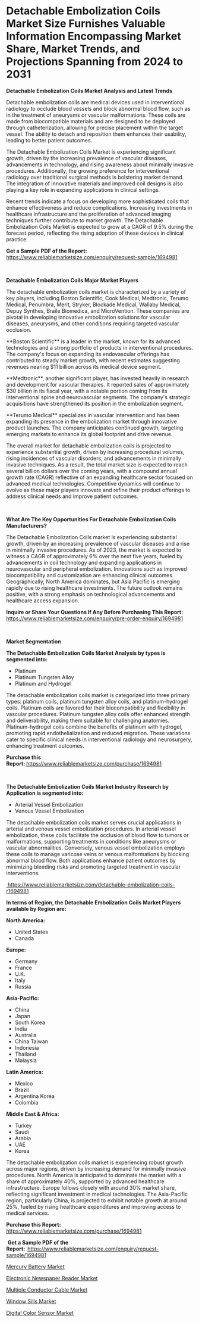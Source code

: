 <p><h1>Detachable Embolization Coils Market Size Furnishes Valuable Information Encompassing Market Share, Market Trends, and Projections Spanning from 2024 to 2031</h1></p><p><strong>Detachable Embolization Coils Market Analysis and Latest Trends</strong></p>
<p><p>Detachable embolization coils are medical devices used in interventional radiology to occlude blood vessels and block abnormal blood flow, such as in the treatment of aneurysms or vascular malformations. These coils are made from biocompatible materials and are designed to be deployed through catheterization, allowing for precise placement within the target vessel. The ability to detach and reposition them enhances their usability, leading to better patient outcomes.</p><p>The Detachable Embolization Coils Market is experiencing significant growth, driven by the increasing prevalence of vascular diseases, advancements in technology, and rising awareness about minimally invasive procedures. Additionally, the growing preference for interventional radiology over traditional surgical methods is bolstering market demand. The integration of innovative materials and improved coil designs is also playing a key role in expanding applications in clinical settings.</p><p>Recent trends indicate a focus on developing more sophisticated coils that enhance effectiveness and reduce complications. Increasing investments in healthcare infrastructure and the proliferation of advanced imaging techniques further contribute to market growth. The Detachable Embolization Coils Market is expected to grow at a CAGR of 9.5% during the forecast period, reflecting the rising adoption of these devices in clinical practice.</p></p>
<p><strong>Get a Sample PDF of the Report:&nbsp;</strong> <a href="https://www.reliablemarketsize.com/enquiry/request-sample/1694981?utm_campaign=1262&utm_medium=2&utm_source=Github&utm_content=ia&utm_term=06102024&utm_id=detachable-embolization-coils">https://www.reliablemarketsize.com/enquiry/request-sample/1694981</a></p>
<p>&nbsp;</p>
<p><strong>Detachable Embolization Coils Major Market Players</strong></p>
<p><p>The detachable embolization coils market is characterized by a variety of key players, including Boston Scientific, Cook Medical, Medtronic, Terumo Medical, Penumbra, Merit, Stryker, Blockade Medical, Wallaby Medical, Depuy Synthes, Braile Biomedica, and MicroVention. These companies are pivotal in developing innovative embolization solutions for vascular diseases, aneurysms, and other conditions requiring targeted vascular occlusion.</p><p>**Boston Scientific** is a leader in the market, known for its advanced technologies and a strong portfolio of products in interventional procedures. The company's focus on expanding its endovascular offerings has contributed to steady market growth, with recent estimates suggesting revenues nearing $11 billion across its medical device segment.</p><p>**Medtronic**, another significant player, has invested heavily in research and development for vascular therapies. It reported sales of approximately $30 billion in its fiscal year, with a notable portion coming from its interventional spine and neurovascular segments. The company's strategic acquisitions have strengthened its position in the embolization segment.</p><p>**Terumo Medical** specializes in vascular intervention and has been expanding its presence in the embolization market through innovative product launches. The company anticipates continued growth, targeting emerging markets to enhance its global footprint and drive revenue.</p><p>The overall market for detachable embolization coils is projected to experience substantial growth, driven by increasing procedural volumes, rising incidences of vascular disorders, and advancements in minimally invasive techniques. As a result, the total market size is expected to reach several billion dollars over the coming years, with a compound annual growth rate (CAGR) reflective of an expanding healthcare sector focused on advanced medical technologies. Competitive dynamics will continue to evolve as these major players innovate and refine their product offerings to address clinical needs and improve patient outcomes.</p></p>
<p>&nbsp;</p>
<p><strong>What Are The Key Opportunities For Detachable Embolization Coils Manufacturers?</strong></p>
<p><p>The Detachable Embolization Coils market is experiencing substantial growth, driven by an increasing prevalence of vascular diseases and a rise in minimally invasive procedures. As of 2023, the market is expected to witness a CAGR of approximately 6% over the next five years, fueled by advancements in coil technology and expanding applications in neurovascular and peripheral embolization. Innovations such as improved biocompatibility and customization are enhancing clinical outcomes. Geographically, North America dominates, but Asia Pacific is emerging rapidly due to rising healthcare investments. The future outlook remains positive, with a strong emphasis on technological advancements and healthcare access expansion.</p></p>
<p><strong>Inquire or Share Your Questions If Any Before Purchasing This Report:</strong> <a href="https://www.reliablemarketsize.com/enquiry/pre-order-enquiry/1694981?utm_campaign=1262&utm_medium=2&utm_source=Github&utm_content=ia&utm_term=06102024&utm_id=detachable-embolization-coils">https://www.reliablemarketsize.com/enquiry/pre-order-enquiry/1694981</a></p>
<p>&nbsp;</p>
<p><strong>Market Segmentation</strong></p>
<p><strong>The Detachable Embolization Coils Market Analysis by types is segmented into:</strong></p>
<p><ul><li>Platinum</li><li>Platinum Tungsten Alloy</li><li>Platinum and Hydrogel</li></ul></p>
<p><p>The detachable embolization coils market is categorized into three primary types: platinum coils, platinum tungsten alloy coils, and platinum-hydrogel coils. Platinum coils are favored for their biocompatibility and flexibility in vascular procedures. Platinum tungsten alloy coils offer enhanced strength and deliverability, making them suitable for challenging anatomies. Platinum-hydrogel coils combine the benefits of platinum with hydrogel, promoting rapid endothelialization and reduced migration. These variations cater to specific clinical needs in interventional radiology and neurosurgery, enhancing treatment outcomes.</p></p>
<p><strong>Purchase this Report:&nbsp;</strong><a href="https://www.reliablemarketsize.com/purchase/1694981?utm_campaign=1262&utm_medium=2&utm_source=Github&utm_content=ia&utm_term=06102024&utm_id=detachable-embolization-coils">https://www.reliablemarketsize.com/purchase/1694981</a></p>
<p>&nbsp;</p>
<p><strong>The Detachable Embolization Coils Market Industry Research by Application is segmented into:</strong></p>
<p><ul><li>Arterial Vessel Embolization</li><li>Venous Vessel Embolization</li></ul></p>
<p><p>The detachable embolization coils market serves crucial applications in arterial and venous vessel embolization procedures. In arterial vessel embolization, these coils facilitate the occlusion of blood flow to tumors or malformations, supporting treatments in conditions like aneurysms or vascular abnormalities. Conversely, venous vessel embolization employs these coils to manage varicose veins or venous malformations by blocking abnormal blood flow. Both applications enhance patient outcomes by minimizing bleeding risks and promoting targeted treatment in vascular interventions.</p></p>
<p><a href="https://www.reliablemarketsize.com/detachable-embolization-coils-r1694981?utm_campaign=1262&utm_medium=2&utm_source=Github&utm_content=ia&utm_term=06102024&utm_id=detachable-embolization-coils">&nbsp;https://www.reliablemarketsize.com/detachable-embolization-coils-r1694981</a></p>
<p><strong>In terms of Region, the Detachable Embolization Coils Market Players available by Region are:</strong></p>
<p>
    <p> <strong> North America: </strong>
        <ul>
            <li>United States</li>
            <li>Canada</li>
        </ul>
        </p> 
    <p> <strong> Europe: </strong>
        <ul>
            <li>Germany</li>
            <li>France</li>
            <li>U.K.</li>
            <li>Italy</li>
            <li>Russia</li>
        </ul>
        </p> 
    <p> <strong> Asia-Pacific: </strong>
        <ul>
            <li>China</li>
            <li>Japan</li>
            <li>South Korea</li>
            <li>India</li>
            <li>Australia</li>
            <li>China Taiwan</li>
            <li>Indonesia</li>
            <li>Thailand</li>
            <li>Malaysia</li>
        </ul>
        </p> 
    <p> <strong> Latin America: </strong>
        <ul>
            <li>Mexico</li>
            <li>Brazil</li>
            <li>Argentina Korea</li>
            <li>Colombia</li>
        </ul>
        </p> 
    <p> <strong> Middle East & Africa: </strong>
        <ul>
            <li>Turkey</li>
            <li>Saudi</li>
            <li>Arabia</li>
            <li>UAE</li>
            <li>Korea</li>
        </ul>
    </p>
    </p>
<p><p>The detachable embolization coils market is experiencing robust growth across major regions, driven by increasing demand for minimally invasive procedures. North America is anticipated to dominate the market with a share of approximately 40%, supported by advanced healthcare infrastructure. Europe follows closely with around 30% market share, reflecting significant investment in medical technologies. The Asia-Pacific region, particularly China, is projected to exhibit notable growth at around 25%, fueled by rising healthcare expenditures and improving access to medical services.</p></p>
<p><strong>Purchase this Report: </strong><a href="https://www.reliablemarketsize.com/purchase/1694981?utm_campaign=1262&utm_medium=2&utm_source=Github&utm_content=ia&utm_term=06102024&utm_id=detachable-embolization-coils">https://www.reliablemarketsize.com/purchase/1694981</a></p>
<p>&nbsp;<strong>Get a Sample PDF of the Report:&nbsp;&nbsp;</strong><a href="https://www.reliablemarketsize.com/enquiry/request-sample/1694981?utm_campaign=1262&utm_medium=2&utm_source=Github&utm_content=ia&utm_term=06102024&utm_id=detachable-embolization-coils">https://www.reliablemarketsize.com/enquiry/request-sample/1694981</a></p>
<p><strong></strong></p>
<p><p><a href="https://issuu.com/reportprime-2/docs/mercury-battery-market-size-2030.pp_89e5e89163b418?utm_campaign=1262&utm_medium=2&utm_source=Github&utm_content=ia&utm_term=06102024&utm_id=detachable-embolization-coils">Mercury Battery Market</a></p><p><a href="https://www.linkedin.com/pulse/comprehensive-electronic-newspaper-reader-market-report-dja8e?utm_campaign=1262&utm_medium=2&utm_source=Github&utm_content=ia&utm_term=06102024&utm_id=detachable-embolization-coils">Electronic Newspaper Reader Market</a></p><p><a href="https://issuu.com/reportprime-2/docs/multiple-conductor-cable-market-siz_f16e99ef8d925b?utm_campaign=1262&utm_medium=2&utm_source=Github&utm_content=ia&utm_term=06102024&utm_id=detachable-embolization-coils">Multiple Conductor Cable Market</a></p><p><a href="https://www.linkedin.com/pulse/window-sills-industry-sector-new-technologies-market-impact-i2hne?utm_campaign=1262&utm_medium=2&utm_source=Github&utm_content=ia&utm_term=06102024&utm_id=detachable-embolization-coils">Window Sills Market</a></p><p><a href="https://www.linkedin.com/pulse/digital-color-sensor-market-trends-focusing-insight-forecast-rnstc?utm_campaign=1262&utm_medium=2&utm_source=Github&utm_content=ia&utm_term=06102024&utm_id=detachable-embolization-coils">Digital Color Sensor Market</a></p></p>